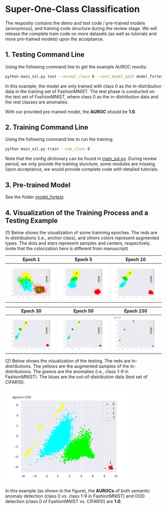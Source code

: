 # Super-One-Class Classification

The resposity contains the demo and test code / pre-trained models (anonymous), and training code structure during the review stage. We will release the complete train code on more datasets (as well as tutorials and more pre-trained models) upon the acceptance. 

## 1. Testing Command Line

Using the following command line to get the example AUROC results: 
```sh
python main_ssl.py test --normal_class 0 --test_model_path model_fortest/class_0_fmnist.pth
```
In this example, the model are only trained with class 0 as the in-distribution data in the training set of FashionMNIST. The test phase is conducted on the test set of FashionMNIST, where class 0 as the in-distribution data and the rest classes are anomalies. 

With our provided pre-trained model, the **AUROC** should be **1.0**. 

## 2. Training Command Line

Using the following command line to run the training:

```sh
python main_ssl.py train --num_class 0 
```
Note that the config dictionary can be found in [main_ssl.py](./main_ssl.py). During review period, we only provide the training sturcture, some modules are missing. Upon acceptance, we would provide complete code with detailed tutorials. 

## 3. Pre-trained Model 

See the folder [model_fortest](./model_fortest).  

## 4. Visualization of the Training Process and a Testing Example

(1) Below shows the visualization of some trainning epoches. The reds are in-distributions (i.e., anchor class), and others colors represent augmented types. The dots and stars represent samples and centers, respectively. (note that the colorization here is different from manuscript) 


Epoch 1            |  Epoch 5 | Epoch 10 
:-------------------------:|:-------------------------:|:-------------------------:
<img src="./training_log/epoch0.jpg" width="280"/> |  <img src="./training_log/epoch5.jpg" width="280"/> | <img src="./training_log/epoch10.jpg" width="280"/> 

Epoch 30            |  Epoch 50 | Epoch 150
:-------------------------:|:-------------------------:|:-------------------------:
<img src="./training_log/epoch30.jpg" width="280"/> |  <img src="./training_log/epoch50.jpg" width="280"/> | <img src="./training_log/epoch150.jpg" width="280"/> 

(2) Below shows the visualization of the testing. The reds are in-distributions. The yellows are the augmented samples of the in-distributions. The greens are the anomalies (i.e., class 1-9 in FashionMNIST). The blues are the out-of-distribution data (test set of CIFAR10). 


<img src="./training_log/test.jpg" width="400"/>

In this example (as shown in the figure), the **AUROCs** of both semantic anomaly detection (class 0 vs. class 1-9 in FashionMNIST) and OOD detection (class 0 of FashionMNIST vs. CIFAR10) are **1.0**. 


